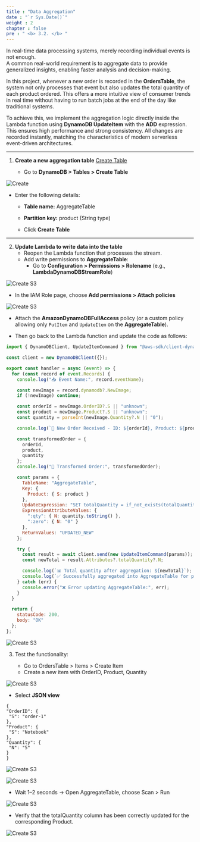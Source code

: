 ```yaml
---
title : "Data Aggregation"
date : "`r Sys.Date()`"
weight : 2
chapter : false
pre : " <b> 3.2. </b> "
---
```


In real-time data processing systems, merely recording individual events is not enough.  
A common real-world requirement is to aggregate data to provide generalized insights, enabling faster analysis and decision-making.

In this project, whenever a new order is recorded in the **OrdersTable**, the system not only processes that event but also updates the total quantity of each product ordered. This offers a more intuitive view of consumer trends in real time without having to run batch jobs at the end of the day like traditional systems.

To achieve this, we implement the aggregation logic directly inside the Lambda function using **DynamoDB UpdateItem** with the **ADD** expression. This ensures high performance and strong consistency. All changes are recorded instantly, matching the characteristics of modern serverless event-driven architectures.

---

1. **Create a new aggregation table** [Create Table](https://ap-southeast-1.console.aws.amazon.com/dynamodbv2/home?region=ap-southeast-1#tables)

   + Go to **DynamoDB > Tables > Create Table**

![Create](/images/3.s3/Lambda3.2.1.png)

+ Enter the following details:

   + **Table name:** AggregateTable

   + **Partition key:** product (String type)

   + Click **Create Table**

---

2. **Update Lambda to write data into the table**
   + Reopen the Lambda function that processes the stream.
   + Add write permissions to **AggregateTable**:
      + Go to **Configuration > Permissions > Rolename** (e.g., **LambdaDynamoDBStreamRole**)

![Create S3](/images/3.s3/Lambda3.2.2.png)

   + In the IAM Role page, choose **Add permissions > Attach policies**

![Create S3](/images/3.s3/Lambda3.2.3.png)

   + Attach the **AmazonDynamoDBFullAccess** policy (or a custom policy allowing only `PutItem` and `UpdateItem` on the **AggregateTable**).

   + Then go back to the Lambda function and update the code as follows:

```javascript
import { DynamoDBClient, UpdateItemCommand } from "@aws-sdk/client-dynamodb";

const client = new DynamoDBClient({});

export const handler = async (event) => {
  for (const record of event.Records) {
    console.log("📥 Event Name:", record.eventName);

    const newImage = record.dynamodb?.NewImage;
    if (!newImage) continue;

    const orderId = newImage.OrderID?.S || "unknown";
    const product = newImage.Product?.S || "unknown";
    const quantity = parseInt(newImage.Quantity?.N || "0");

    console.log(`🛒 New Order Received - ID: ${orderId}, Product: ${product}, Quantity: ${quantity}`);

    const transformedOrder = {
      orderId,
      product,
      quantity
    };
    console.log("🔁 Transformed Order:", transformedOrder);

    const params = {
      TableName: "AggregateTable",
      Key: {
        Product: { S: product }
      },
      UpdateExpression: "SET totalQuantity = if_not_exists(totalQuantity, :zero) + :qty",
      ExpressionAttributeValues: {
        ":qty": { N: quantity.toString() },
        ":zero": { N: "0" }
      },
      ReturnValues: "UPDATED_NEW"
    };

    try {
      const result = await client.send(new UpdateItemCommand(params));
      const newTotal = result.Attributes?.totalQuantity?.N;

      console.log(`📊 Total quantity after aggregation: ${newTotal}`);
      console.log(`✅ Successfully aggregated into AggregateTable for product ${product}`);
    } catch (err) {
      console.error("❌ Error updating AggregateTable:", err);
    }
  }

  return {
    statusCode: 200,
    body: "OK"
  };
};
```
![Create S3](/images/3.s3/Lambda3.2.5.png)

3. Test the functionality:

   + Go to OrdersTable > Items > Create Item
   + Create a new item with OrderID, Product, Quantity

![Create S3](/images/3.s3/Lambda3.2.6.png)

   + Select **JSON view**
   ```
   {
  "OrderID": {
    "S": "order-1"
  },
  "Product": {
    "S": "Notebook"
  },
  "Quantity": {
    "N": "5"
  }
}
```
![Create S3](/images/3.s3/Lambda3.2.7.png)

![Create S3](/images/3.s3/Lambda3.2.8.png)

   + Wait 1–2 seconds → Open AggregateTable, choose Scan > Run

![Create S3](/images/3.s3/Lambda3.2.9.png)

   + Verify that the totalQuantity column has been correctly updated for the corresponding Product.

![Create S3](/images/3.s3/Lambda3.2.10.png)
